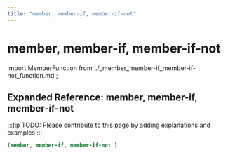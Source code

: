 ```yaml
---
title: "member, member-if, member-if-not"
---
```


# member, member-if, member-if-not

import MemberFunction from './_member_member-if_member-if-not_function.md';

<MemberFunction />

## Expanded Reference: member, member-if, member-if-not

:::tip
TODO: Please contribute to this page by adding explanations and examples
:::

```lisp
(member, member-if, member-if-not )
```
